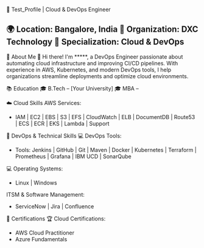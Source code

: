 🚀 Test_Profile | Cloud & DevOps Engineer

🌍 Location: Bangalore, India
🏢 Organization: DXC Technology
📌 Specialization: Cloud & DevOps
--------------------------------------

📜 About Me
👋 Hi there! I'm *****, a DevOps Engineer passionate about automating cloud infrastructure and improving CI/CD pipelines. With experience in AWS, Kubernetes, and modern DevOps tools, I help organizations streamline deployments and optimize cloud environments.

📚 Education
🎓 B.Tech – [Your University]
🎓 MBA – 

☁️ Cloud Skills
AWS Services:
 - IAM | EC2 | EBS | S3 | EFS | CloudWatch | ELB | DocumentDB | Route53 | ECS | ECR | EKS | Lambda | Support

🔧 DevOps & Technical Skills
💻 DevOps Tools:
 - Tools: Jenkins | GitHub | Git | Maven | Docker | Kubernetes | Terraform | Prometheus | Grafana | IBM UCD | SonarQube

💻 Operating Systems:
  - Linux | Windows
    
  ITSM & Software Management:
  - ServiceNow | Jira | Confluence


📜 Certifications
🏆 Cloud Certifications:
 - AWS Cloud Practitioner
 - Azure Fundamentals

